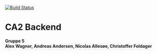 [![Build Status](https://travis-ci.org/Foldager94/CA2.svg?branch=main)](https://travis-ci.org/Foldager94/CA2)

# CA2 Backend
#### Gruppe 5 <br> Alex Wagner, Andreas Andersen, Nicolas Allesøe, Christoffer Foldager


